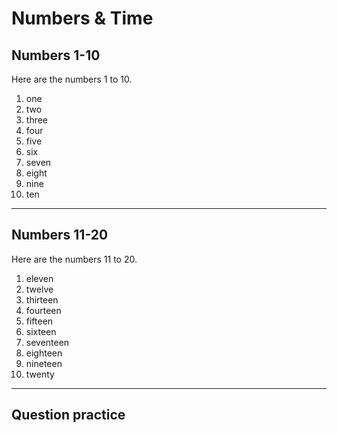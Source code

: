 # Numbers & Time

## Numbers 1-10

Here are the numbers 1 to 10.

1. one
2. two
3. three
4. four
5. five
6. six
7. seven
8. eight
9. nine
10. ten

---

## Numbers 11-20

Here are the numbers 11 to 20.

1. eleven
2. twelve
3. thirteen
4. fourteen
5. fifteen
6. sixteen
7. seventeen
8. eighteen
9. nineteen
10. twenty

---

## Question practice
